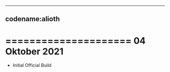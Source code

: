 ----
codename:alioth
---

=====================
  04 Oktober 2021
=====================
 * Initial Official Build
